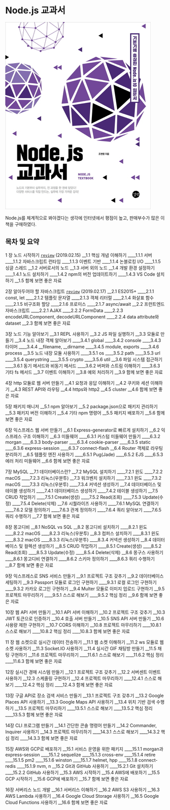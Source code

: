 # Node.js 교과서

![책 표지](images/node-js-textbook-kor-cover.jpg)

Node.js를 체계적으로 봐야겠다는 생각에 인터넷에서 평점이 높고, 판매부수가 많은 이 책을 구매하였다.

## 목차 및 요약

1 장 노드 시작하기 [`review`](ch01-intro.md) (2019.02.15)
__1.1 핵심 개념 이해하기
____1.1.1 서버
____1.1.2 자바스크립트 런타임 
____1.1.3 이벤트 기반 
____1.1.4 논블로킹 I/O 
____1.1.5 싱글 스레드 
__1.2 서버로서의 노드 
__1.3 서버 외의 노드 
__1.4 개발 환경 설정하기 
____1.4.1 노드 설치하기 
____1.4.2 npm의 버전 업데이트하기 
____1.4.3 VS Code 설치하기 
__1.5 함께 보면 좋은 자료 

2장 알아두어야 할 자바스크립트 [`review`](ch02-javascript.md) (2019.02.17)
__2.1 ES2015+ 
____2.1.1 const, let 
____2.1.2 템플릿 문자열 
____2.1.3 객체 리터럴 
____2.1.4 화살표 함수 
____2.1.5 비구조화 할당 
____2.1.6 프로미스 
____2.1.7 async/await 
__2.2 프런트엔드 자바스크립트 
____2.2.1 AJAX 
____2.2.2 FormData 
____2.2.3 encodeURLComponent, decodeURLComponent 
____2.2.4 data attribute와 dataset 
__2.3 함께 보면 좋은 자료 

3장 노드 기능 알아보기 
__3.1 REPL 사용하기 
__3.2 JS 파일 실행하기 
__3.3 모듈로 만들기 
__3.4 노드 내장 객체 알아보기 
____3.4.1 global 
____3.4.2 console 
____3.4.3 타이머 
____3.4.4 __filename, __dirname 
____3.4.5 module, exports 
____3.4.6 process 
__3.5 노드 내장 모듈 사용하기 
____3.5.1 os 
____3.5.2 path 
____3.5.3 url 
____3.5.4 querystring 
____3.5.5 crypto 
____3.5.6 util 
__3.6 파일 시스템 접근하기 
____3.6.1 동기 메서드와 비동기 메서드 
____3.6.2 버퍼와 스트림 이해하기 
____3.6.3 기타 fs 메서드 
__3.7 이벤트 이해하기 
__3.8 예외 처리하기 
__3.9 함께 보면 좋은 자료 

4장 http 모듈로 웹 서버 만들기 
__4.1 요청과 응답 이해하기 
__4.2 쿠키와 세션 이해하기 
__4.3 REST API와 라우팅 
__4.4 https와 http2 
__4.5 cluster 
__4.6 함께 보면 좋은 자료 

5장 패키지 매니저 
__5.1 npm 알아보기 
__5.2 package.json으로 패키지 관리하기 
__5.3 패키지 버전 이해하기 
__5.4 기타 npm 명령어 
__5.5 패키지 배포하기 
__5.6 함께 보면 좋은 자료 

6장 익스프레스 웹 서버 만들기 
__6.1 Express-generator로 빠르게 설치하기 
__6.2 익스프레스 구조 이해하기 
__6.3 미들웨어 
____6.3.1 커스텀 미들웨어 만들기 
____6.3.2 morgan 
____6.3.3 body-parser 
____6.3.4 cookie-parser 
____6.3.5 static 
____6.3.6 express-session 
____6.3.7 connect-flash 
__6.4 Router 객체로 라우팅 분리하기 
__6.5 템플릿 엔진 사용하기 
____6.5.1 Pug(Jade) 
____6.5.2 EJS 
____6.5.3 에러 처리 미들웨어 
__6.6 함께 보면 좋은 자료 

7장 MySQL 
__7.1 데이터베이스란? 
__7.2 MySQL 설치하기 
____7.2.1 윈도 
____7.2.2 macOS 
____7.2.3 리눅스(우분투) 
__7.3 워크벤치 설치하기 
____7.3.1 윈도 
____7.3.2 macOS 
____7.3.3 리눅스(우분투) 
____7.3.4 커넥션 생성하기 
__7.4 데이터베이스 및 테이블 생성하기 
____7.4.1 데이터베이스 생성하기 
____7.4.2 테이블 생성하기 
__7.5 CRUD 작업하기 
____7.5.1 Create(생성) 
____7.5.2 Read(조회) 
____7.5.3 Update(수정) 
____7.5.4 Delete(삭제) 
__7.6 시퀄라이즈 사용하기 
____7.6.1 MySQL 연결하기 
____7.6.2 모델 정의하기 
____7.6.3 관계 정의하기 
____7.6.4 쿼리 알아보기 
____7.6.5 쿼리 수행하기 
__7.7 함께 보면 좋은 자료 

8장 몽고디비 
__8.1 NoSQL vs SQL 
__8.2 몽고디비 설치하기 
____8.2.1 윈도 
____8.2.2 macOS 
____8.2.3 리눅스(우분투) 
__8.3 컴퍼스 설치하기 
____8.3.1 윈도 
____8.3.2 macOS 
____8.3.3 리눅스(우분투) 
____8.3.4 커넥션 생성하기 
__8.4 데이터베이스 및 컬렉션 생성하기 
__8.5 CRUD 작업하기 
____8.5.1 Create(생성) 
____8.5.2 Read(조회) 
____8.5.3 Update(수정) 
____8.5.4 Delete(삭제) 
__8.6 몽구스 사용하기 
____8.6.1 몽고디비 연결하기 
____8.6.2 스키마 정의하기 
____8.6.3 쿼리 수행하기 
__8.7 함께 보면 좋은 자료 

9장 익스프레스로 SNS 서비스 만들기 
__9.1 프로젝트 구조 갖추기 
__9.2 데이터베이스 세팅하기 
__9.3 Passport 모듈로 로그인 구현하기 
____9.3.1 로컬 로그인 구현하기 
____9.3.2 카카오 로그인 구현하기 
__9.4 Multer 모듈로 이미지 업로드 구현하기 
__9.5 프로젝트 마무리하기 
____9.5.1 스스로 해보기 
____9.5.2 핵심 정리 
__9.6 함께 보면 좋은 자료 

10장 웹 API 서버 만들기 
__10.1 API 서버 이해하기 
__10.2 프로젝트 구조 갖추기 
__10.3 JWT 토큰으로 인증하기 
__10.4 호출 서버 만들기 
__10.5 SNS API 서버 만들기 
__10.6 사용량 제한 구현하기 
__10.7 CORS 이해하기 
__10.8 프로젝트 마무리하기 
____10.8.1 스스로 해보기 
____10.8.2 핵심 정리 
____10.8.3 함께 보면 좋은 자료 

11 장 웹 소켓으로 실시간 데이터 전송하기 
__11.1 웹 소켓 이해하기 
__11.2 ws 모듈로 웹 소켓 사용하기 
__11.3 Socket.IO 사용하기 
__11.4 실시간 GIF 채팅방 만들기 
__11.5 채팅 구현하기 
__11.6 프로젝트 마무리하기 
____11.6.1 스스로 해보기 
____11.6.2 핵심 정리 
____11.6.3 함께 보면 좋은 자료 

12장 실시간 경매 시스템 만들기 
__12.1 프로젝트 구조 갖추기 
__12.2 서버센트 이벤트 사용하기 
__12.3 스케줄링 구현하기 
__12.4 프로젝트 마무리하기 
____12.4.1 스스로 해보기 
____12.4.2 핵심 정리 
____12.4.3 함께 보면 좋은 자료 

13장 구글 API로 장소 검색 서비스 만들기 
__13.1 프로젝트 구조 갖추기 
__13.2 Google Places API 사용하기 
__13.3 Google Maps API 사용하기 
__13.4 위치 기반 검색 수행하기 
__13.5 프로젝트 마무리하기 
____13.5.1 스스로 해보기 
____13.5.2 핵심 정리 
____13.5.3 함께 보면 좋은 자료 

14장 CLI 프로그램 만들기 
__14.1 간단한 콘솔 명령어 만들기 
__14.2 Commander, Inquirer 사용하기 
__14.3 프로젝트 마무리하기 
____14.3.1 스스로 해보기 
____14.3.2 핵심 정리 
____14.3.3 함께 보면 좋은 자료 

15장 AWS와 GCP로 배포하기 
__15.1 서비스 운영을 위한 패키지 
____15.1.1 morgan과 express-session 
____15.1.2 sequelize 
____15.1.3 cross-env 
____15.1.4 retire 
____15.1.5 pm2 
____15.1.6 winston 
____15.1.7 helmet, hpp 
____15.1.8 connect-redis 
____15.1.9 nvm, n 
__15.2 Git과 GitHub 사용하기 
____15.2.1 Git 설치하기 
____15.2.2 GitHub 사용하기 
__15.3 AWS 시작하기 
__15.4 AWS에 배포하기 
__15.5 GCP 시작하기 
__15.6 GCP에 배포하기 
__15.7 함께 보면 좋은 자료 

16장 서버리스 노드 개발 
__16.1 서버리스 이해하기 
__16.2 AWS S3 사용하기 
__16.3 AWS Lambda 사용하기 
__16.4 Google Cloud Storage 사용하기 
__16.5 Google Cloud Functions 사용하기 
__16.6 함께 보면 좋은 자료 

